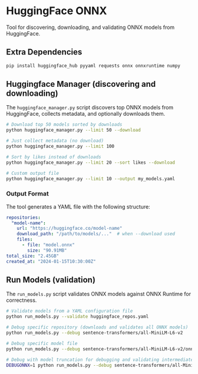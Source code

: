 # HuggingFace ONNX

Tool for discovering, downloading, and validating ONNX models from HuggingFace.

## Extra Dependencies

```bash
pip install huggingface_hub pyyaml requests onnx onnxruntime numpy
```

## Huggingface Manager (discovering and downloading)

The `huggingface_manager.py` script discovers top ONNX models from HuggingFace, collects metadata, and optionally downloads them.

```bash
# Download top 50 models sorted by downloads
python huggingface_manager.py --limit 50 --download

# Just collect metadata (no download)
python huggingface_manager.py --limit 100

# Sort by likes instead of downloads
python huggingface_manager.py --limit 20 --sort likes --download

# Custom output file
python huggingface_manager.py --limit 10 --output my_models.yaml
```

### Output Format

The tool generates a YAML file with the following structure:

```yaml
repositories:
  "model-name":
    url: "https://huggingface.co/model-name"
    download_path: "/path/to/models/..."  # when --download used
    files:
      - file: "model.onnx"
        size: "90.91MB"
total_size: "2.45GB"
created_at: "2024-01-15T10:30:00Z"
```

## Run Models (validation)

The `run_models.py` script validates ONNX models against ONNX Runtime for correctness.

```bash
# Validate models from a YAML configuration file
python run_models.py --validate huggingface_repos.yaml

# Debug specific repository (downloads and validates all ONNX models)
python run_models.py --debug sentence-transformers/all-MiniLM-L6-v2

# Debug specific model file
python run_models.py --debug sentence-transformers/all-MiniLM-L6-v2/onnx/model.onnx

# Debug with model truncation for debugging and validating intermediate results
DEBUGONNX=1 python run_models.py --debug sentence-transformers/all-MiniLM-L6-v2/onnx/model.onnx --truncate 10
```
